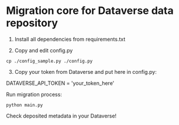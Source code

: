 # Migration core for Dataverse data repository
1. Install all dependencies from requirements.txt

2. Copy and edit config.py
```
cp ./config_sample.py ./config.py
```
3. Copy your token from Dataverse and put here in config.py:

DATAVERSE_API_TOKEN = 'your_token_here'

Run migration process:
```
python main.py
```

Check deposited metadata in your Dataverse!

